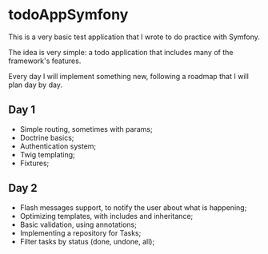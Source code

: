 todoAppSymfony
==============

This is a very basic test application that I wrote to do practice with Symfony.

The idea is very simple: a todo application that includes many of the framework's features.

Every day I will implement something new, following a roadmap that I will plan day by day.

## Day 1

* Simple routing, sometimes with params;
* Doctrine basics;
* Authentication system;
* Twig templating;
* Fixtures;

## Day 2

* Flash messages support, to notify the user about what is happening;
* Optimizing templates, with includes and inheritance;
* Basic validation, using annotations;
* Implementing a repository for Tasks;
* Filter tasks by status (done, undone, all);
